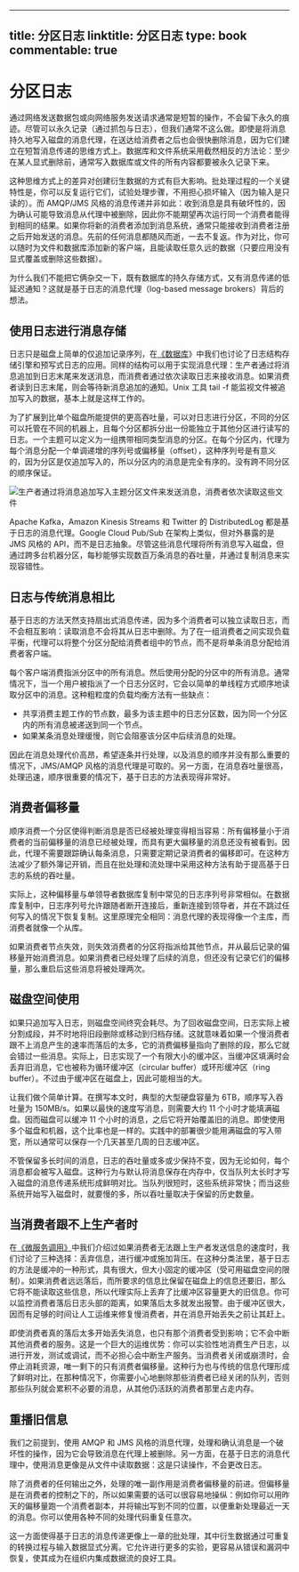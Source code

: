 
---
title: 分区日志
linktitle: 分区日志
type: book
commentable: true
---

# 分区日志

通过网络发送数据包或向网络服务发送请求通常是短暂的操作，不会留下永久的痕迹。尽管可以永久记录（通过抓包与日志），但我们通常不这么做。即使是将消息持久地写入磁盘的消息代理，在送达给消费者之后也会很快删除消息，因为它们建立在短暂消息传递的思维方式上。数据库和文件系统采用截然相反的方法论：至少在某人显式删除前，通常写入数据库或文件的所有内容都要被永久记录下来。

这种思维方式上的差异对创建衍生数据的方式有巨大影响。批处理过程的一个关键特性是，你可以反复运行它们，试验处理步骤，不用担心损坏输入（因为输入是只读的）。而 AMQP/JMS 风格的消息传递并非如此：收到消息是具有破坏性的，因为确认可能导致消息从代理中被删除，因此你不能期望再次运行同一个消费者能得到相同的结果。如果你将新的消费者添加到消息系统，通常只能接收到消费者注册之后开始发送的消息。先前的任何消息都随风而逝，一去不复返。作为对比，你可以随时为文件和数据库添加新的客户端，且能读取任意久远的数据（只要应用没有显式覆盖或删除这些数据）。

为什么我们不能把它俩杂交一下，既有数据库的持久存储方式，又有消息传递的低延迟通知？这就是基于日志的消息代理（log-based message brokers）背后的想法。

## 使用日志进行消息存储

日志只是磁盘上简单的仅追加记录序列，在[《数据库](https://github.com/wx-chevalier/Database-Series)》中我们也讨论了日志结构存储引擎和预写式日志的应用。同样的结构可以用于实现消息代理：生产者通过将消息追加到日志末尾来发送消息，而消费者通过依次读取日志来接收消息。如果消费者读到日志末尾，则会等待新消息追加的通知。Unix 工具 tail -f 能监视文件被追加写入的数据，基本上就是这样工作的。

为了扩展到比单个磁盘所能提供的更高吞吐量，可以对日志进行分区，不同的分区可以托管在不同的机器上，且每个分区都拆分出一份能独立于其他分区进行读写的日志。一个主题可以定义为一组携带相同类型消息的分区。在每个分区内，代理为每个消息分配一个单调递增的序列号或偏移量（offset），这种序列号是有意义的，因为分区是仅追加写入的，所以分区内的消息是完全有序的。没有跨不同分区的顺序保证。

![生产者通过将消息追加写入主题分区文件来发送消息，消费者依次读取这些文件](https://s2.ax1x.com/2020/02/14/1XJRn1.md.png)

Apache Kafka，Amazon Kinesis Streams 和 Twitter 的 DistributedLog 都是基于日志的消息代理。Google Cloud Pub/Sub 在架构上类似，但对外暴露的是 JMS 风格的 API，而不是日志抽象。尽管这些消息代理将所有消息写入磁盘，但通过跨多台机器分区，每秒能够实现数百万条消息的吞吐量，并通过复制消息来实现容错性。

## 日志与传统消息相比

基于日志的方法天然支持扇出式消息传递，因为多个消费者可以独立读取日志，而不会相互影响：读取消息不会将其从日志中删除。为了在一组消费者之间实现负载平衡，代理可以将整个分区分配给消费者组中的节点，而不是将单条消息分配给消费者客户端。

每个客户端消费指派分区中的所有消息。然后使用分配的分区中的所有消息。通常情况下，当一个用户被指派了一个日志分区时，它会以简单的单线程方式顺序地读取分区中的消息。这种粗粒度的负载均衡方法有一些缺点：

- 共享消费主题工作的节点数，最多为该主题中的日志分区数，因为同一个分区内的所有消息被递送到同一个节点。
- 如果某条消息处理缓慢，则它会阻塞该分区中后续消息的处理。

因此在消息处理代价高昂，希望逐条并行处理，以及消息的顺序并没有那么重要的情况下，JMS/AMQP 风格的消息代理是可取的。另一方面，在消息吞吐量很高，处理迅速，顺序很重要的情况下，基于日志的方法表现得非常好。

## 消费者偏移量

顺序消费一个分区使得判断消息是否已经被处理变得相当容易：所有偏移量小于消费者的当前偏移量的消息已经被处理，而具有更大偏移量的消息还没有被看到。因此，代理不需要跟踪确认每条消息，只需要定期记录消费者的偏移即可。在这种方法减少了额外簿记开销，而且在批处理和流处理中采用这种方法有助于提高基于日志的系统的吞吐量。

实际上，这种偏移量与单领导者数据库复制中常见的日志序列号非常相似。在数据库复制中，日志序列号允许跟随者断开连接后，重新连接到领导者，并在不跳过任何写入的情况下恢复复制。这里原理完全相同：消息代理的表现得像一个主库，而消费者就像一个从库。

如果消费者节点失效，则失效消费者的分区将指派给其他节点，并从最后记录的偏移量开始消费消息。如果消费者已经处理了后续的消息，但还没有记录它们的偏移量，那么重启后这些消息将被处理两次。

## 磁盘空间使用

如果只追加写入日志，则磁盘空间终究会耗尽。为了回收磁盘空间，日志实际上被分割成段，并不时地将旧段删除或移动到归档存储。这就意味着如果一个慢消费者跟不上消息产生的速率而落后的太多，它的消费偏移量指向了删除的段，那么它就会错过一些消息。实际上，日志实现了一个有限大小的缓冲区，当缓冲区填满时会丢弃旧消息，它也被称为循环缓冲区（circular buffer）或环形缓冲区（ring buffer）。不过由于缓冲区在磁盘上，因此可能相当的大。

让我们做个简单计算。在撰写本文时，典型的大型硬盘容量为 6TB，顺序写入吞吐量为 150MB/s。如果以最快的速度写消息，则需要大约 11 个小时才能填满磁盘。因而磁盘可以缓冲 11 个小时的消息，之后它将开始覆盖旧的消息。即使使用多个磁盘和机器，这个比率也是一样的。实践中的部署很少能用满磁盘的写入带宽，所以通常可以保存一个几天甚至几周的日志缓冲区。

不管保留多长时间的消息，日志的吞吐量或多或少保持不变，因为无论如何，每个消息都会被写入磁盘。这种行为与默认将消息保存在内存中，仅当队列太长时才写入磁盘的消息传递系统形成鲜明对比。当队列很短时，这些系统非常快；而当这些系统开始写入磁盘时，就要慢的多，所以吞吐量取决于保留的历史数量。

## 当消费者跟不上生产者时

在[《微服务调用》](https://github.com/wx-chevalier/MicroService-Series)中我们介绍过如果消费者无法跟上生产者发送信息的速度时，我们讨论了三种选择：丢弃信息，进行缓冲或施加背压。在这种分类法里，基于日志的方法是缓冲的一种形式，具有很大，但大小固定的缓冲区（受可用磁盘空间的限制）。如果消费者远远落后，而所要求的信息比保留在磁盘上的信息还要旧，那么它将不能读取这些信息，所以代理实际上丢弃了比缓冲区容量更大的旧信息。你可以监控消费者落后日志头部的距离，如果落后太多就发出报警。由于缓冲区很大，因而有足够的时间让人工运维来修复慢消费者，并在消息开始丢失之前让其赶上。

即使消费者真的落后太多开始丢失消息，也只有那个消费者受到影响；它不会中断其他消费者的服务。这是一个巨大的运维优势：你可以实验性地消费生产日志，以进行开发，测试或调试，而不必担心会中断生产服务。当消费者关闭或崩溃时，会停止消耗资源，唯一剩下的只有消费者偏移量。这种行为也与传统的信息代理形成了鲜明对比，在那种情况下，你需要小心地删除那些消费者已经关闭的队列，否则那些队列就会累积不必要的消息，从其他仍活跃的消费者那里占走内存。

## 重播旧信息

我们之前提到，使用 AMQP 和 JMS 风格的消息代理，处理和确认消息是一个破坏性的操作，因为它会导致消息在代理上被删除。另一方面，在基于日志的消息代理中，使用消息更像是从文件中读取数据：这是只读操作，不会更改日志。

除了消费者的任何输出之外，处理的唯一副作用是消费者偏移量的前进。但偏移量是在消费者的控制之下的，所以如果需要的话可以很容易地操纵：例如你可以用昨天的偏移量跑一个消费者副本，并将输出写到不同的位置，以便重新处理最近一天的消息。你可以使用各种不同的处理代码重复任意次。

这一方面使得基于日志的消息传递更像上一章的批处理，其中衍生数据通过可重复的转换过程与输入数据显式分离。它允许进行更多的实验，更容易从错误和漏洞中恢复，使其成为在组织内集成数据流的良好工具。

    